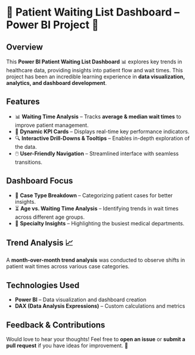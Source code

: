 # 🚀 Patient Waiting List Dashboard – Power BI Project 🚀  

## Overview  
This **Power BI Patient Waiting List Dashboard** 📊 explores key trends in healthcare data, providing insights into patient flow and wait times. This project has been an incredible learning experience in **data visualization, analytics, and dashboard development**.  

## Features  
- 📊 **Waiting Time Analysis** – Tracks **average & median wait times** to improve patient management.  
- 🏅 **Dynamic KPI Cards** – Displays real-time key performance indicators.  
- 🔍 **Interactive Drill-Downs & Tooltips** – Enables in-depth exploration of the data.  
- 🖱️ **User-Friendly Navigation** – Streamlined interface with seamless transitions.  

## Dashboard Focus  
- 📌 **Case Type Breakdown** – Categorizing patient cases for better insights.  
- ⏳ **Age vs. Waiting Time Analysis** – Identifying trends in wait times across different age groups.  
- 🏥 **Specialty Insights** – Highlighting the busiest medical departments.  

## Trend Analysis 📈  
A **month-over-month trend analysis** was conducted to observe shifts in patient wait times across various case categories.  

## Technologies Used  
- **Power BI** – Data visualization and dashboard creation  
- **DAX (Data Analysis Expressions)** – Custom calculations and metrics  

## Feedback & Contributions  
Would love to hear your thoughts! Feel free to **open an issue** or **submit a pull request** if you have ideas for improvement. 🚀
